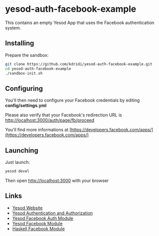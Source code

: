 yesod-auth-facebook-example
===========================

This contains an empty Yesod App that uses the Facebook authentication system.

Installing
----------

Prepare the sandbox:

```bash
git clone https://github.com/kdridi/yesod-auth-facebook-example.git
cd yesod-auth-facebook-example
./sandbox-init.sh
```

Configuring
-----------

You'll then need to configure your Facebook credentials by editing **config/settings.yml**

Please also verify that your Facebook's redirection URL is [http://localhost:3000/auth/page/fb/proceed](http://localhost:3000/auth/page/fb/proceed)

You'll find more informations at [https://developers.facebook.com/apps/](https://developers.facebook.com/apps/)

Launching
---------

Just launch:

```bash
yesod devel
```

Then open [http://localhost:3000](http://localhost:3000) with your browser

Links
-----

  - [Yesod Website](http://www.yesodweb.com/book/authentication-and-authorization)
  - [Yesod Authentication and Authorization](http://www.yesodweb.com/book/authentication-and-authorization)
  - [Yesod Facebook Auth Module](https://github.com/kdridi/yesod-auth-fb)
  - [Yesod Facebook Module](https://github.com/kdridi/yesod-fb)
  - [Haskell Facebook Module](https://github.com/kdridi/fb)